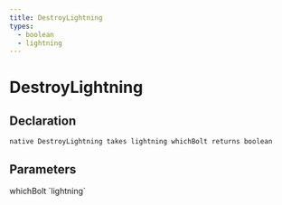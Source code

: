 ```yaml
---
title: DestroyLightning
types:
  - boolean
  - lightning
---
```


# DestroyLightning

## Declaration

```
native DestroyLightning takes lightning whichBolt returns boolean
```

## Parameters
<dl>
  <dt>whichBolt `lightning`</dt>
  <dd></dd>
</dl>